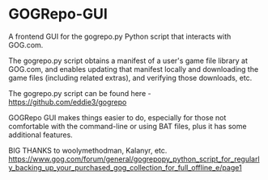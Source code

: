 # GOGRepo-GUI
A frontend GUI for the gogrepo.py Python script that interacts with GOG.com.

The gogrepo.py script obtains a manifest of a user's game file library at GOG.com, and enables updating that manifest locally and downloading the game files (including related extras), and verifying those downloads, etc.

The gogrepo.py script can be found here - https://github.com/eddie3/gogrepo

GOGRepo GUI makes things easier to do, especially for those not comfortable with the command-line or using BAT files, plus it has some additional features.

BIG THANKS to woolymethodman, Kalanyr, etc.
https://www.gog.com/forum/general/gogrepopy_python_script_for_regularly_backing_up_your_purchased_gog_collection_for_full_offline_e/page1
